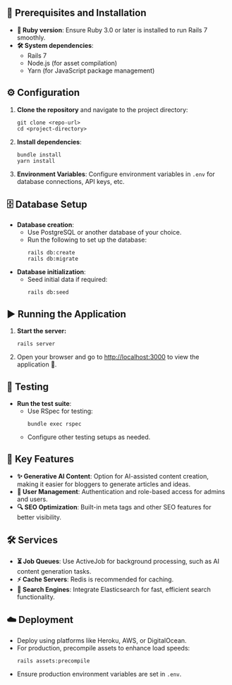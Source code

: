 <!DOCTYPE html>
<html>
<head>
  
</head>
<body>

<h2>🚀 Prerequisites and Installation</h2>
<ul>
  <li><strong>💎 Ruby version</strong>: Ensure Ruby 3.0 or later is installed to run Rails 7 smoothly.</li>
  <li><strong>🛠️ System dependencies</strong>:
    <ul>
      <li>Rails 7</li>
      <li>Node.js (for asset compilation)</li>
      <li>Yarn (for JavaScript package management)</li>
    </ul>
  </li>
</ul>

<h2>⚙️ Configuration</h2>
<ol>
  <li><strong>Clone the repository</strong> and navigate to the project directory:</li>
  <pre><code>git clone &lt;repo-url&gt;
cd &lt;project-directory&gt;</code></pre>
  
  <li><strong>Install dependencies</strong>:</li>
  <pre><code>bundle install
yarn install</code></pre>

  <li><strong>Environment Variables</strong>: Configure environment variables in <code>.env</code> for database connections, API keys, etc.</li>
</ol>

<h2>🗄️ Database Setup</h2>
<ul>
  <li><strong>Database creation</strong>:
    <ul>
      <li>Use PostgreSQL or another database of your choice.</li>
      <li>Run the following to set up the database:</li>
      <pre><code>rails db:create
rails db:migrate</code></pre>
    </ul>
  </li>
  <li><strong>Database initialization</strong>:
    <ul>
      <li>Seed initial data if required:</li>
      <pre><code>rails db:seed</code></pre>
    </ul>
  </li>
</ul>

<h2>▶️ Running the Application</h2>
<ol>
  <li><strong>Start the server:</strong></li>
  <pre><code>rails server</code></pre>
  
  <li>Open your browser and go to <a href="http://localhost:3000">http://localhost:3000</a> to view the application 🎉.</li>
</ol>

<h2>🧪 Testing</h2>
<ul>
  <li><strong>Run the test suite</strong>:
    <ul>
      <li>Use RSpec for testing:</li>
      <pre><code>bundle exec rspec</code></pre>
      <li>Configure other testing setups as needed.</li>
    </ul>
  </li>
</ul>

<h2>🌟 Key Features</h2>
<ul>
  <li><strong>✨ Generative AI Content</strong>: Option for AI-assisted content creation, making it easier for bloggers to generate articles and ideas.</li>
  <li><strong>👥 User Management</strong>: Authentication and role-based access for admins and users.</li>
  <li><strong>🔍 SEO Optimization</strong>: Built-in meta tags and other SEO features for better visibility.</li>
</ul>

<h2>🛠️ Services</h2>
<ul>
  <li><strong>⏳ Job Queues</strong>: Use ActiveJob for background processing, such as AI content generation tasks.</li>
  <li><strong>⚡ Cache Servers</strong>: Redis is recommended for caching.</li>
  <li><strong>🔎 Search Engines</strong>: Integrate Elasticsearch for fast, efficient search functionality.</li>
</ul>

<h2>☁️ Deployment</h2>
<ul>
  <li>Deploy using platforms like Heroku, AWS, or DigitalOcean.</li>
  <li>For production, precompile assets to enhance load speeds:</li>
  <pre><code>rails assets:precompile</code></pre>
  <li>Ensure production environment variables are set in <code>.env</code>.</li>
</ul>

</body>
</html>
